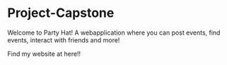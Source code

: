 # Project-Capstone


Welcome to Party Hat! A webapplication where you can post events, find events, interact with friends and more!

Find my website at here!!